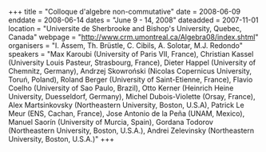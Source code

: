 +++
title = "Colloque d'algebre non-commutative"
date = 2008-06-09
enddate = 2008-06-14
dates = "June 9 - 14, 2008"
dateadded = 2007-11-01
location = "Universite de Sherbrooke and Bishop's University, Quebec, Canada"
webpage = "http://www.crm.umontreal.ca/Algebra08/index.shtml"
organisers = "I. Assem, Th. Brüstle, C. Cibils, A. Solotar, M.J. Redondo"
speakers = "Max Karoubi (University of Paris VII, France), Christian Kassel (University Louis Pasteur, Strasbourg, France), Dieter Happel (University of Chemnitz, Germany), Andrzej Skowroński (Nicolas Copernicus University, Toruń, Poland), Roland Berger (University of Saint-Etienne, France), Flavio Coelho (University of Sao Paulo, Brazil), Otto Kerner (Heinrich Heine University, Duesseldorf, Germany), Michel Dubois-Violette (Orsay, France), Alex Martsinkovsky (Northeastern University, Boston, U.S.A), Patrick Le Meur (ENS, Cachan, France), Jose Antonio de la Peña (UNAM, Mexico), Manuel Saorín (University of Murcia, Spain), Gordana Todorov (Northeastern University, Boston, U.S.A.), Andrei Zelevinsky (Northeastern University, Boston, U.S.A.)"
+++
